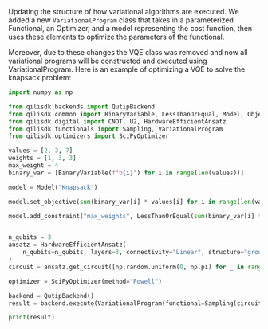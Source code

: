 Updating the structure of how variational algorithms are executed. We added a new `VariationalProgram` class that takes in a parameterized Functional, an Optimizer, and a model representing the cost function, then uses these elements to optimize the parameters of the functional. 

Moreover, due to these changes the VQE class was removed and now all variational programs will be constructed and executed using VariationalProgram. Here is an example of optimizing a VQE to solve the knapsack problem: 


```python
import numpy as np

from qilisdk.backends import QutipBackend
from qilisdk.common import BinaryVariable, LessThanOrEqual, Model, ObjectiveSense
from qilisdk.digital import CNOT, U2, HardwareEfficientAnsatz
from qilisdk.functionals import Sampling, VariationalProgram
from qilisdk.optimizers import SciPyOptimizer

values = [2, 3, 7]
weights = [1, 3, 3]
max_weight = 4
binary_var = [BinaryVariable(f"b{i}") for i in range(len(values))]

model = Model("Knapsack")

model.set_objective(sum(binary_var[i] * values[i] for i in range(len(values))), sense=ObjectiveSense.MAXIMIZE)

model.add_constraint("max_weights", LessThanOrEqual(sum(binary_var[i] * weights[i] for i in range(len(weights))), max_weight))


n_qubits = 3
ansatz = HardwareEfficientAnsatz(
    n_qubits=n_qubits, layers=3, connectivity="Linear", structure="grouped", one_qubit_gate=U2, two_qubit_gate=CNOT
)
circuit = ansatz.get_circuit([np.random.uniform(0, np.pi) for _ in range(ansatz.nparameters)])

optimizer = SciPyOptimizer(method="Powell")

backend = QutipBackend()
result = backend.execute(VariationalProgram(functional=Sampling(circuit), optimizer=optimizer, cost_model=model))

print(result)
```